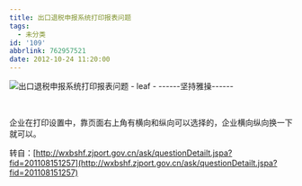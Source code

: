 ```yaml
---
title: 出口退税申报系统打印报表问题
tags:
  - 未分类
id: '109'
abbrlink: 762957521
date: 2012-10-24 11:20:00
---
```


![出口退税申报系统打印报表问题 - leaf - ------坚持雅操------](http://img4.ph.126.net/Yy9_sf4K_ZTkfg00UTIm7Q==/1582733794061892894.jpg "出口退税申报系统打印报表问题 - leaf - ------坚持雅操------")

 

企业在打印设置中，靠页面右上角有横向和纵向可以选择的，企业横向纵向换一下就可以。

  

转自：[http://wxbshf.zjport.gov.cn/ask/questionDetailt.jspa?fid=201108151257](http://wxbshf.zjport.gov.cn/ask/questionDetailt.jspa?fid=201108151257)